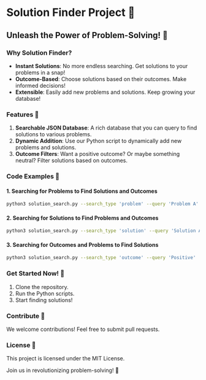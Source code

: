 # Solution Finder Project 🌟

## Unleash the Power of Problem-Solving! 🚀

### Why Solution Finder?

- **Instant Solutions**: No more endless searching. Get solutions to your problems in a snap!
- **Outcome-Based**: Choose solutions based on their outcomes. Make informed decisions!
- **Extensible**: Easily add new problems and solutions. Keep growing your database!

### Features 🌈

1. **Searchable JSON Database**: A rich database that you can query to find solutions to various problems.
2. **Dynamic Addition**: Use our Python script to dynamically add new problems and solutions.
3. **Outcome Filters**: Want a positive outcome? Or maybe something neutral? Filter solutions based on outcomes.

### Code Examples 📝

#### 1. Searching for Problems to Find Solutions and Outcomes
```sh
python3 solution_search.py --search_type 'problem' --query 'Problem A'
```
#### 2. Searching for Solutions to Find Problems and Outcomes
```sh
python3 solution_search.py --search_type 'solution' --query 'Solution A1'
```
#### 3. Searching for Outcomes and Problems to Find Solutions
```sh
python3 solution_search.py --search_type 'outcome' --query 'Positive'
```

### Get Started Now! 🌟

1. Clone the repository.
2. Run the Python scripts.
3. Start finding solutions!

### Contribute 🤝

We welcome contributions! Feel free to submit pull requests.

### License 📄

This project is licensed under the MIT License.

Join us in revolutionizing problem-solving! 🎉
